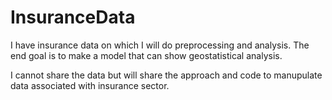 # InsuranceData

I have insurance data on which I will do preprocessing and analysis. The end goal is to make a model that can show geostatistical analysis.

I cannot share the data but will share the approach and code to manupulate data associated with insurance sector.
